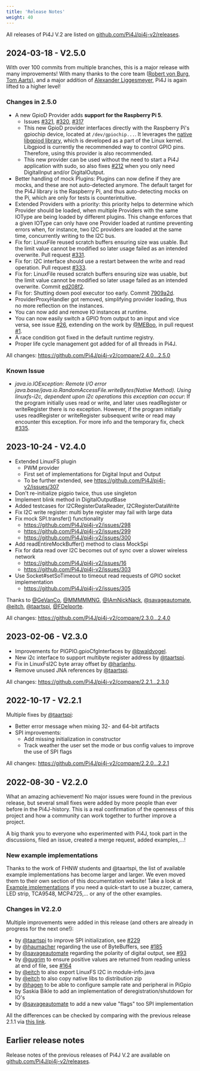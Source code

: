 ```yaml
---
title: 'Release Notes'
weight: 40
---
```


All releases of Pi4J V.2 are listed on [github.com/Pi4J/pi4j-v2/releases](https://github.com/Pi4J/pi4j-v2/releases).

## 2024-03-18 - V2.5.0

With over 100 commits from multiple branches, this is a major release with many improvements! With many thanks to the core team ([Robert von Burg](https://github.com/eitch), [Tom Aarts](https://github.com/taartspi)), and a major addition of [Alexander Liggesmeyer](https://github.com/alex9849), Pi4J is again lifted to a higher level!

### Changes in 2.5.0

* A new GpioD Provider adds **support for the Raspberry Pi 5**.
  * Issues [#321](https://github.com/Pi4J/pi4j-v2/issues/321), [#320](https://github.com/Pi4J/pi4j-v2/issues/320), [#317](https://github.com/Pi4J/pi4j-v2/issues/317)
  * This new GpioD provider interfaces directly with the Raspberry Pi's gpiochip device, located at `/dev/gpiochip...`. It leverages the [native libgpiod library](https://git.kernel.org/pub/scm/libs/libgpiod/libgpiod.git/?h=v1.6.x), which is developed as a part of the Linux kernel. Libgpiod is currently the recommended way to control GPIO pins. Therefore, using this provider is also recommended.
  * This new provider can be used without the need to start a Pi4J application with sudo, so also fixes [#212](https://github.com/Pi4J/pi4j-v2/issues/212) when you only need DigitalInput and/or DigitalOutput.
* Better handling of mock Plugins: Plugins can now define if they are mocks, and these are not auto-detected anymore. The default target for the Pi4J library is the Raspberry Pi, and thus auto-detecting mocks on the Pi, which are only for tests is counterintuitive.
* Extended Providers with a priority: this priority helps to determine which Provider should be loaded, when multiple Providers with the same IOType are being loaded by different plugins. This change enforces that a given IOType can only have one Provider loaded at runtime preventing errors when, for instance, two I2C providers are loaded at the same time, concurrently writing to the I2C bus.
* Fix for: LinuxFile reused scratch buffers ensuring size was usable. But the limit value cannot be modified so later usage failed as an intended overwrite. Pull request [#331](https://github.com/Pi4J/pi4j-v2/pull/331).
* Fix for: I2C interface should use a restart between the write and read operation. Pull request [#333](https://github.com/Pi4J/pi4j-v2/pull/333).
* Fix for: LinuxFile reused scratch buffers ensuring size was usable, but the limit value cannot be modified so later usage failed as an intended overwrite. Commit [ed208f2](https://github.com/Pi4J/pi4j-v2/commit/ed208f26cfd2a92978d010495fa1c6b5f8726e12).
* Fix for: Shutting down pool executor too early. Commit [7909a2d](https://github.com/Pi4J/pi4j-v2/commit/7909a2d64d07d23732e5e31254d4d32d4c4087bd).
* ProviderProxyHandler got removed, simplifying provider loading, thus no more reflection on the instances.
* You can now add and remove IO instances at runtime.
* You can now easily switch a GPIO from output to an input and vice versa, see issue [#26](https://github.com/Pi4J/pi4j-v2/issues/26), extending on the work by [@MEBoo](https://github.com/MEBoo), in pull request [#1](https://github.com/MEBoo/pi4j-v2-issue26/pull/1).
* A race condition got fixed in the default runtime registry.
* Proper life cycle management got added for of all threads in Pi4J.

All changes: https://github.com/Pi4J/pi4j-v2/compare/2.4.0...2.5.0

### Known Issue

* _java.io.IOException: Remote I/O error java.base/java.io.RandomAccessFile.writeBytes(Native Method). Using linuxfs-i2c, dependent upon i2c operations this exception can occur_: If the program initially uses read or write, and later uses readRegister or writeRegister there is no exception. However, if the program initially uses readRegister or writeRegister subsequent write or read may encounter this exception. For more info and the temporary fix, check [#335](https://github.com/Pi4J/pi4j-v2/issues/335).

## 2023-10-24 - V2.4.0

* Extended LinuxFS plugin
  * PWM provider
  * First set of implementations for Digital Input and Output
  * To be further extended, see https://github.com/Pi4J/pi4j-v2/issues/307
* Don't re-initialize pigpio twice, thus use singleton
* Implement blink method in DigitalOutputBase
* Added testcases for I2CRegisterDataReader, I2CRegisterDataWrite
* Fix I2C write register: multi byte register may fail with large data
* Fix mock SPI.transfer() functionality
  * https://github.com/Pi4J/pi4j-v2/issues/298
  * https://github.com/Pi4J/pi4j-v2/issues/299
  * https://github.com/Pi4J/pi4j-v2/issues/300
* Add readEntireMockBuffer() method to class MockSpi
* Fix for data read over I2C becomes out of sync over a slower wireless network
  * https://github.com/Pi4J/pi4j-v2/issues/16
  * https://github.com/Pi4J/pi4j-v2/issues/303
* Use Socket#setSoTimeout to timeout read requests of GPIO socket implementation
  * https://github.com/Pi4J/pi4j-v2/issues/305

Thanks to [@GeVanCo](https://github.com/GeVanCo), [@MMMMMNG](https://github.com/MMMMMNG), [@IAmNickNack](https://github.com/IAmNickNack), [@savageautomate](https://github.com/savageautomate), [@eitch](https://github.com/eitch), [@taartspi](https://github.com/taartspi), [@FDelporte](https://github.com/FDelporte).

All changes: https://github.com/Pi4J/pi4j-v2/compare/2.3.0...2.4.0

## 2023-02-06 - V2.3.0

* Improvements for PIGPIO.gpioCfgInterfaces by [@bwaldvogel](https://github.com/bwaldvogel).
* New i2c interface to support multibyte register address by [@taartspi](https://github.com/taartspi).
* Fix in LinuxFsI2C byte array offset by [@harlanhu](https://github.com/harlanhu).
* Remove unused JNA references by [@taartspi](https://github.com/taartspi).

All changes: https://github.com/Pi4J/pi4j-v2/compare/2.2.1...2.3.0

## 2022-10-17 - V2.2.1

Multiple fixes by [@taartspi](https://github.com/taartspi):

* Better error message when mixing 32- and 64-bit artifacts
* SPI improvements:
  * Add missing initialization in constructor
  * Track weather the user set the mode or bus config values to improve the use of SPI flags

All changes: https://github.com/Pi4J/pi4j-v2/compare/2.2.0...2.2.1

## 2022-08-30 - V2.2.0

What an amazing achievement! No major issues were found in the previous release, but several small fixes were added by more people than ever before in the Pi4J-history. This is a real confirmation of the openness of this project and how a community can work together to further improve a project. 

A big thank you to everyone who experimented with Pi4J, took part in the discussions, filed an issue, created a merge request, added examples,...!

### New example implementations

Thanks to the work of FHNW students and @taartspi, the list of available example implementations has become larger and larger. We even moved them to their own section of this documentation website! Take a look at [Example implementations](/examples/) if you need a quick-start to use a buzzer, camera, LED strip, TCA9548, MCP4725,... or any of the other examples.

### Changes in V2.2.0

Multiple improvements were added in this release (and others are already in progress for the next one!):

* by [@taartspi](https://github.com/taartspi) to improve SPI initialization, see [#229](https://github.com/Pi4J/pi4j-v2/discussions/229)
* by [@haumacher](https://github.com/haumacher) regarding the use of ByteBuffers, see [#185](https://github.com/Pi4J/pi4j-v2/issues/185)
* by [@savageautomate](https://github.com/savageautomate) regarding the polarity of digital output, see [#93](https://github.com/Pi4J/pi4j-v2/issues/93)
* by [@gugrim](https://github.com/gugrim) to ensure positive values are returned from reading unless at end of file, see [#164](https://github.com/Pi4J/pi4j-v2/issues/164)
* by [@eitch](https://github.com/eitch) to also export LinuxFS I2C in module-info.java
* by [@eitch](https://github.com/eitch) to also copy native libs to distribution zip
* by [@hagen](https://github.com/hagen) to be able to configure sample rate and peripheral in PiGpio
* by Saskia Bikle to add an implementation of deregistration/shutdown for IO's
* by [@savageautomate](https://github.com/savageautomate) to add a new value "flags" too SPI implementation

All the differences can be checked by comparing with the previous release 2.1.1 via [this link](https://github.com/Pi4J/pi4j-v2/compare/2.1.1...2.2.0).

## Earlier release notes

Release notes of the previous releases of Pi4J V.2 are available on [github.com/Pi4J/pi4j-v2/releases](https://github.com/Pi4J/pi4j-v2/releases).